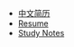 <!-- docs/_sidebar.md -->

* [中文简历](resume_zh/CV_HeShen_zh.md)
* [Resume](resume_en/CV_HeShen_en.md)
* [Study Notes](study_notes/StudyNotesHomepage.md)